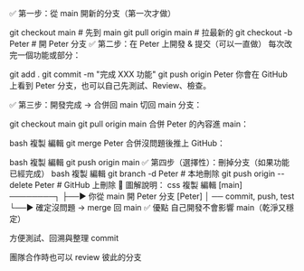 
✅ 第一步：從 main 開新的分支（第一次才做）

git checkout main              # 先到 main
git pull origin main           # 拉最新的
git checkout -b Peter          # 開 Peter 分支
✅ 第二步：在 Peter 上開發 & 提交（可以一直做）
每次改完一個功能或部分：


git add .
git commit -m "完成 XXX 功能"
git push origin Peter
你會在 GitHub 上看到 Peter 分支，也可以自己先測試、Review、檢查。

✅ 第三步：開發完成 → 合併回 main
切回 main 分支：

git checkout main
git pull origin main
合併 Peter 的內容進 main：

bash
複製
編輯
git merge Peter
合併沒問題後推上 GitHub：

bash
複製
編輯
git push origin main
✅ 第四步（選擇性）：刪掉分支（如果功能已經完成）
bash
複製
編輯
git branch -d Peter               # 本地刪除
git push origin --delete Peter   # GitHub 上刪除
📝 圖解說明：
css
複製
編輯
[main] ────────┐
               ├──▶ 你從 main 開 Peter 分支
[Peter]        │
── commit, push, test
               └──▶ 確定沒問題 → merge 回 main
✅ 優點
自己開發不會影響 main（乾淨又穩定）

方便測試、回溯與整理 commit

團隊合作時也可以 review 彼此的分支


